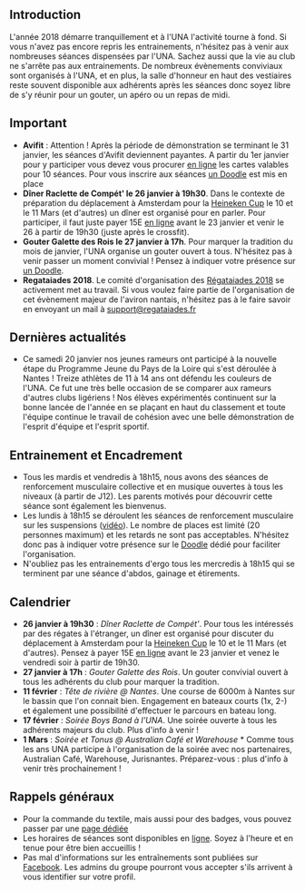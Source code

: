 ## Introduction

L'année 2018 démarre tranquillement et à l'UNA l'activité tourne à fond. Si vous n'avez pas encore repris les entrainements, n'hésitez pas à venir aux nombreuses séances dispensées par l'UNA. Sachez aussi que la vie au club ne s'arrête pas aux entrainements. De nombreux évènements conviviaux sont organisés à l'UNA, et en plus, la salle d'honneur en haut des vestiaires reste souvent disponible aux adhérents après les séances donc soyez libre de s'y réunir pour un gouter, un apéro ou un repas de midi.

## Important

* **Avifit** : Attention ! Après la période de démonstration se terminant le 31 janvier, les séances d'Avifit deviennent payantes. A partir du 1er janvier pour y participer vous devez vous procurer [en ligne](https://www.helloasso.com/associations/universite-de-nantes-aviron/evenements/cartes-seances-indoor-a-l-una) les cartes valables pour 10 séances. Pour vous inscrire aux séances [un Doodle](https://doodle.com/poll/7umitbx3fi3zkuay) est mis en place
* **Dîner Raclette de Compét' le 26 janvier à 19h30**. Dans le contexte de préparation du déplacement à Amsterdam pour la [Heineken Cup](http://roeivierkamp.com) le 10 et le 11 Mars (et d'autres) un dîner est organisé pour en parler. Pour participer, il faut juste payer 15E [en ligne](https://www.helloasso.com/associations/universite-de-nantes-aviron/evenements/raclette-et-amsterdam-soiree-au-club-vendredi-26-janvier) avant le 23 janvier et venir le 26 à partir de 19h30 (juste après le crossfit).
* **Gouter Galette des Rois le 27 janvier à 17h**. Pour marquer la tradition du mois de janvier, l'UNA organise un gouter ouvert à tous. N'hésitez pas à venir passer un moment convivial ! Pensez à indiquer votre présence sur [un Doodle](https://doodle.com/poll/5c9wedc9p3c2k5ub).
* **Regataiades 2018**. Le comité d'organisation des [Régataiades 2018](http://regataiades.fr) se activement met au travail. Si vous voulez faire partie de l'organisation de cet évènement majeur de l'aviron nantais, n'hésitez pas à le faire savoir en envoyant un mail à support@regataiades.fr

## Dernières actualités

* Ce samedi 20 janvier nos jeunes rameurs ont participé à la nouvelle étape du Programme Jeune du Pays de la Loire qui s'est déroulée à Nantes ! Treize athlètes de 11 à 14 ans ont défendu les couleurs de l'UNA. Ce fut une très belle occasion de se comparer aux rameurs d'autres clubs ligériens ! Nos élèves expérimentés continuent sur la bonne lancée de l'année en se plaçant en haut du classement et toute l'équipe continue le travail de cohésion avec une belle démonstration de l'esprit d'équipe et l'esprit sportif.

## Entrainement et Encadrement

* Tous les mardis et vendredis à 18h15, nous avons des séances de renforcement musculaire collective et en musique ouvertes à tous les niveaux (à partir de J12). Les parents motivés pour découvrir cette séance sont également les bienvenus.
* Les lundis à 18h15 se déroulent les séances de renforcement musculaire sur les suspensions ([vidéo](https://youtu.be/LEO7P1I8I4c)). Le nombre de places est limité (20 personnes maximum) et les retards ne sont pas acceptables. N'hésitez donc pas à indiquer votre présence sur le [Doodle](https://doodle.com/poll/78whtbrprvnf5kpk) dédié pour faciliter l'organisation.
* N'oubliez pas les entrainements d'ergo tous les mercredis à 18h15 qui se terminent par une séance d'abdos, gainage et étirements.

## Calendrier

* **26 janvier à 19h30** : *Dîner Raclette de Compét'*. Pour tous les intéressés par des régates à l'étranger, un dîner est organisé pour discuter du déplacement à Amsterdam pour la [Heineken Cup](http://roeivierkamp.com) le 10 et le 11 Mars (et d'autres). Pensez à payer 15E [en ligne](https://www.helloasso.com/associations/universite-de-nantes-aviron/evenements/raclette-et-amsterdam-soiree-au-club-vendredi-26-janvier) avant le 23 janvier et venez le vendredi soir à partir de 19h30.
* **27 janvier à 17h** : *Gouter Galette des Rois*. Un gouter convivial ouvert à tous les adhérents du club pour marquer la tradition.
* **11 février** : *Tête de rivière @ Nantes*. Une course de 6000m à Nantes sur le bassin que l'on connait bien. Engagement en bateaux courts (1x, 2-) et également une possibilité d'effectuer le parcours en bateau long.
* **17 février** : *Soirée Boys Band à l'UNA*. Une soirée ouverte à tous les adhérents majeurs du club. Plus d'info à venir !
* **1 Mars** : *Soirée et Tonus @ Australian Café et Warehouse* * Comme tous les ans UNA participe à l'organisation de la soirée avec nos partenaires, Australian Café, Warehouse, Jurisnantes. Préparez-vous : plus d'info à venir très prochainement !

## Rappels généraux

* Pour la commande du textile, mais aussi pour des badges, vous pouvez passer par une [page dédiée](https://www.helloasso.com/associations/universite-de-nantes-aviron/evenements/vente-textile-2017-2018)
* Les horaires de séances sont disponibles en [ligne](http://univ-nantes-aviron.fr/horaires). Soyez à l'heure et en tenue pour être bien accueillis !
* Pas mal d'informations sur les entraînements sont publiées sur [Facebook](https://www.facebook.com/groups/178457672172317/). Les admins du groupe pourront vous accepter s'ils arrivent à vous identifier sur votre profil.
